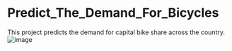 # Predict_The_Demand_For_Bicycles
This project predicts the demand for capital bike share across the country.
![image](https://user-images.githubusercontent.com/88108518/128693217-8aafa050-37dc-4274-b977-46bcb933ee56.png)
